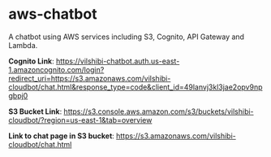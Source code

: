 # aws-chatbot
A chatbot using AWS services including S3, Cognito, API Gateway and Lambda.

<b>Cognito Link</b>: https://vilshibi-chatbot.auth.us-east-1.amazoncognito.com/login?redirect_uri=https://s3.amazonaws.com/vilshibi-cloudbot/chat.html&response_type=code&client_id=49lanvj3kl3jae2opv9npgbpj0

<b>S3 Bucket Link</b>: https://s3.console.aws.amazon.com/s3/buckets/vilshibi-cloudbot/?region=us-east-1&tab=overview

<b>Link to chat page in S3 bucket</b>: https://s3.amazonaws.com/vilshibi-cloudbot/chat.html
